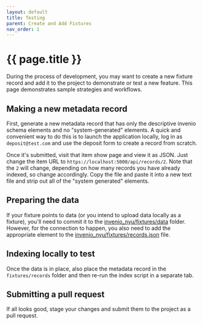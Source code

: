 ```yaml
---
layout: default
title: Testing
parent: Create and Add Fixtures
nav_order: 1
---
```

# {{ page.title }}

During the process of development, you may want to create a new fixture record and add it to the project to demonstrate or test a new feature. This page demonstrates sample strategies and workflows.

## Making a new metadata record

First, generate a new metadata record that has only the descriptive invenio schema elements and no "system-generated" elements. A quick and convenient way to do this is to launch the application locally, log in as `deposit@test.com` and use the deposit form to create a record from scratch.

Once it's submitted, visit that item show page and view it as JSON. Just change the item URL to `https://localhost:5000/api/records/2`. Note that the `2` will change, depending on how many records you have already indexed, so change accordingly. Copy the file and paste it into a new text file and strip out all of the "system generated" elements.

## Preparing the data

If your fixture points to data (or you intend to upload data locally as a fixture), you'll need to commit it to the [invenio_nyu/fixtures/data](./invenio_nyu/fixtures/data/) folder. However, for the connection to happen, you also need to add the appropriate element to the [invenio_nyu/fixtures/records.json](./invenio_nyu/fixtures/records.json) file.

## Indexing locally to test

Once the data is in place, also place the metadata record in the `fixtures/records` folder and then re-run the index script in a separate tab.

## Submitting a pull request

If all looks good, stage your changes and submit them to the project as a pull request.
